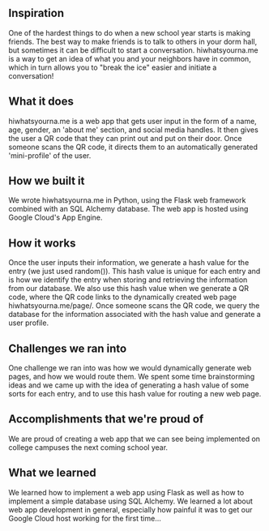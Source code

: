 ## Inspiration
One of the hardest things to do when a new school year starts is making friends. The best way to make friends is to talk to others in your dorm hall, but sometimes it can be difficult to start a conversation. hiwhatsyourna.me is a way to get an idea of what you and your neighbors have in common, which in turn allows you to "break the ice" easier and initiate a conversation!

## What it does
hiwhatsyourna.me is a web app that gets user input in the form of a name, age, gender, an 'about me' section, and social media handles. It then gives the user a QR code that they can print out and put on their door. Once someone scans the QR code, it directs them to an automatically generated 'mini-profile' of the user.

## How we built it
We wrote hiwhatsyourna.me in Python, using the Flask web framework combined with an SQL Alchemy database. The web app is hosted using Google Cloud's App Engine.

## How it works
Once the user inputs their information, we generate a hash value for the entry (we just used random()). This hash value is unique for each entry and is how we identify the entry when storing and retrieving the information from our database. We also use this hash value when we generate a QR code, where the QR code links to the dynamically created web page hiwhatsyourna.me/page/<hash value>. Once someone scans the QR code, we query the database for the information associated with the hash value and generate a user profile.

## Challenges we ran into
One challenge we ran into was how we would dynamically generate web pages, and how we would route them. We spent some time brainstorming ideas and we came up with the idea of generating a hash value of some sorts for each entry, and to use this hash value for routing a new web page.

## Accomplishments that we're proud of
We are proud of creating a web app that we can see being implemented on college campuses the next coming school year.

## What we learned
We learned how to implement a web app using Flask as well as how to implement a simple database using SQL Alchemy. We learned a lot about web app development in general, especially how painful it was to get our Google Cloud host working for the first time...
